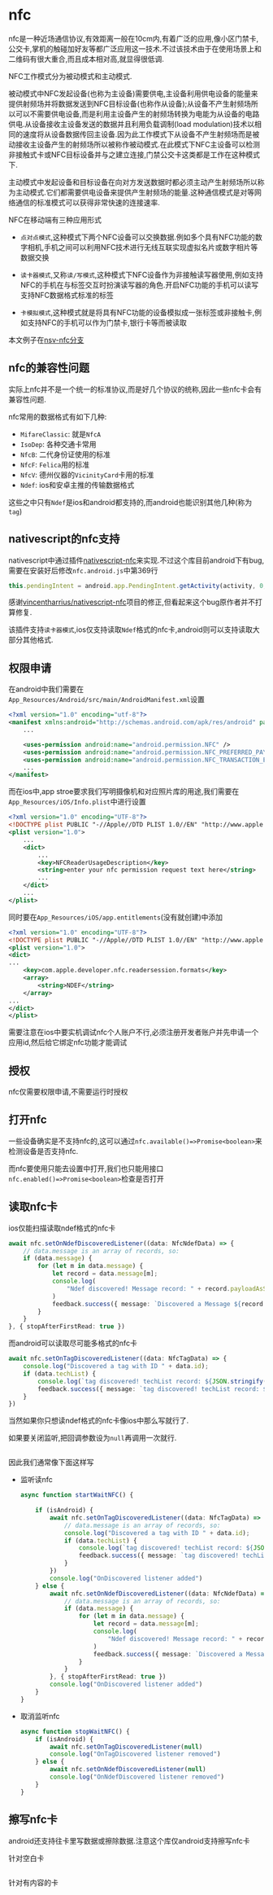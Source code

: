 # nfc

nfc是一种近场通信协议,有效距离一般在10cm内,有着广泛的应用,像小区门禁卡,公交卡,掌机的触碰加好友等都广泛应用这一技术.不过该技术由于在使用场景上和二维码有很大重合,而且成本相对高,就显得很低调.

NFC工作模式分为被动模式和主动模式.

被动模式中NFC发起设备(也称为主设备)需要供电,主设备利用供电设备的能量来提供射频场并将数据发送到NFC目标设备(也称作从设备);从设备不产生射频场所以可以不需要供电设备,而是利用主设备产生的射频场转换为电能为从设备的电路供电.从设备接收主设备发送的数据并且利用负载调制(load modulation)技术以相同的速度将从设备数据传回主设备.因为此工作模式下从设备不产生射频场而是被动接收主设备产生的射频场所以被称作被动模式.在此模式下NFC主设备可以检测非接触式卡或NFC目标设备并与之建立连接,门禁公交卡这类都是工作在这种模式下.

主动模式中发起设备和目标设备在向对方发送数据时都必须主动产生射频场所以称为主动模式.它们都需要供电设备来提供产生射频场的能量.这种通信模式是对等网络通信的标准模式可以获得非常快速的连接速率.

NFC在移动端有三种应用形式

+ `点对点模式`,这种模式下两个NFC设备可以交换数据.例如多个具有NFC功能的数字相机,手机之间可以利用NFC技术进行无线互联实现虚拟名片或数字相片等数据交换

+ `读卡器模式`,又称`读/写模式`,这种模式下NFC设备作为非接触读写器使用,例如支持NFC的手机在与标签交互时扮演读写器的角色.开启NFC功能的手机可以读写支持NFC数据格式标准的标签

+ `卡模拟模式`,这种模式就是将具有NFC功能的设备模拟成一张标签或非接触卡,例如支持NFC的手机可以作为门禁卡,银行卡等而被读取

本文例子在[nsv-nfc分支]()

## nfc的兼容性问题

实际上nfc并不是一个统一的标准协议,而是好几个协议的统称,因此一些nfc卡会有兼容性问题.

nfc常用的数据格式有如下几种:

+ `MifareClassic`: 就是`NfcA`
+ `IsoDep`: 各种交通卡常用
+ `NfcB`: 二代身份证使用的标准
+ `NfcF`: `Felica`用的标准
+ `NfcV`: 德州仪器的`VicinityCard`卡用的标准
+ `Ndef`: ios和安卓主推的传输数据格式

这些之中只有`Ndef`是ios和android都支持的,而android也能识别其他几种(称为`tag`)

## nativescript的nfc支持

nativescript中通过插件[nativescript-nfc](https://github.com/EddyVerbruggen/nativescript-nfc)来实现.不过这个库目前android下有bug,需要在安装好后修改`nfc.android.js`中第369行

```js
this.pendingIntent = android.app.PendingIntent.getActivity(activity, 0, this.intent, 33554432);//最后一位由0改为33554432
```

感谢[vincentharrius/nativescript-nfc](https://github.com/vincentharrius/nativescript-nfc)项目的修正,但看起来这个bug原作者并不打算修复.

该插件支持`读卡器模式`,ios仅支持读取`Ndef`格式的nfc卡,android则可以支持读取大部分其他格式.

## 权限申请

在android中我们需要在`App_Resources/Android/src/main/AndroidManifest.xml`设置

```xml
<?xml version="1.0" encoding="utf-8"?>
<manifest xmlns:android="http://schemas.android.com/apk/res/android" package="__PACKAGE__">
    ...

    <uses-permission android:name="android.permission.NFC" />
    <uses-permission android:name="android.permission.NFC_PREFERRED_PAYMENT_INFO" />  <!-- nfc支付 -->
    <uses-permission android:name="android.permission.NFC_TRANSACTION_EVENT" />  <!-- nfc支付 -->
    ...
</manifest>
```

而在ios中,app stroe要求我们写明摄像机和对应照片库的用途,我们需要在`App_Resources/iOS/Info.plist`中进行设置

```xml
<?xml version="1.0" encoding="UTF-8"?>
<!DOCTYPE plist PUBLIC "-//Apple//DTD PLIST 1.0//EN" "http://www.apple.com/DTDs/PropertyList-1.0.dtd">
<plist version="1.0">
    ...
    <dict>
        ...
        <key>NFCReaderUsageDescription</key>
        <string>enter your nfc permission request text here</string>
        ...
    </dict>
    ...
</plist>
```

同时要在`App_Resources/iOS/app.entitlements`(没有就创建)中添加

```xml
<?xml version="1.0" encoding="UTF-8"?>
<!DOCTYPE plist PUBLIC "-//Apple//DTD PLIST 1.0//EN" "http://www.apple.com/DTDs/PropertyList-1.0.dtd">
<plist version="1.0">
<dict>
...
    <key>com.apple.developer.nfc.readersession.formats</key>
    <array>
        <string>NDEF</string>
    </array>
...
</dict>
</plist>
```

需要注意在ios中要实机调试nfc个人账户不行,必须注册开发者账户并先申请一个应用id,然后给它绑定nfc功能才能调试

## 授权

nfc仅需要权限申请,不需要运行时授权

## 打开nfc

一些设备确实是不支持nfc的,这可以通过`nfc.available()=>Promise<boolean>`来检测设备是否支持nfc.

而nfc要使用只能去设置中打开,我们也只能用接口`nfc.enabled()=>Promise<boolean>`检查是否打开

## 读取nfc卡

ios仅能扫描读取ndef格式的nfc卡

```ts
await nfc.setOnNdefDiscoveredListener((data: NfcNdefData) => {
    // data.message is an array of records, so:
    if (data.message) {
        for (let m in data.message) {
            let record = data.message[m];
            console.log(
                "Ndef discovered! Message record: " + record.payloadAsString
            )
            feedback.success({ message: `Discovered a Message ${record.payloadAsString}` })
        }
    }
}, { stopAfterFirstRead: true })
```

而android可以读取尽可能多格式的nfc卡

```ts
await nfc.setOnTagDiscoveredListener((data: NfcTagData) => {
    console.log("Discovered a tag with ID " + data.id);
    if (data.techList) {
        console.log(`tag discovered! techList record: ${JSON.stringify(data.techList)}`)
        feedback.success({ message: `tag discovered! techList record: ${JSON.stringify(data.techList)}` })
    }
})
```

当然如果你只想读ndef格式的nfc卡像ios中那么写就行了.

如果要关闭监听,把回调参数设为`null`再调用一次就行.

```ts

```

因此我们通常像下面这样写

+ 监听读nfc

    ```ts
    async function startWaitNFC() {
        
        if (isAndroid) {
            await nfc.setOnTagDiscoveredListener((data: NfcTagData) => {
                // data.message is an array of records, so:
                console.log("Discovered a tag with ID " + data.id);
                if (data.techList) {
                    console.log(`tag discovered! techList record: ${JSON.stringify(data.techList)}`)
                    feedback.success({ message: `tag discovered! techList record: ${JSON.stringify(data.techList)}` })
                }
            })
            console.log("OnDiscovered listener added")
        } else {
            await nfc.setOnNdefDiscoveredListener((data: NfcNdefData) => {
                // data.message is an array of records, so:
                if (data.message) {
                    for (let m in data.message) {
                        let record = data.message[m];
                        console.log(
                            "Ndef discovered! Message record: " + record.payloadAsString
                        )
                        feedback.success({ message: `Discovered a Message ${record.payloadAsString}` })
                    }
                }
            }, { stopAfterFirstRead: true })
            console.log("OnDiscovered listener added")
        }
    }
    ```

+ 取消监听nfc

    ```ts
    async function stopWaitNFC() {
        if (isAndroid) {
            await nfc.setOnTagDiscoveredListener(null)
            console.log("OnTagDiscovered listener removed")
        } else {
            await nfc.setOnNdefDiscoveredListener(null)
            console.log("OnNdefDiscovered listener removed")
        }
    }
    ```

## 擦写nfc卡

android还支持往卡里写数据或擦除数据.注意这个库仅android支持擦写nfc卡

针对空白卡

```ts
```

针对有内容的卡

```ts
```



